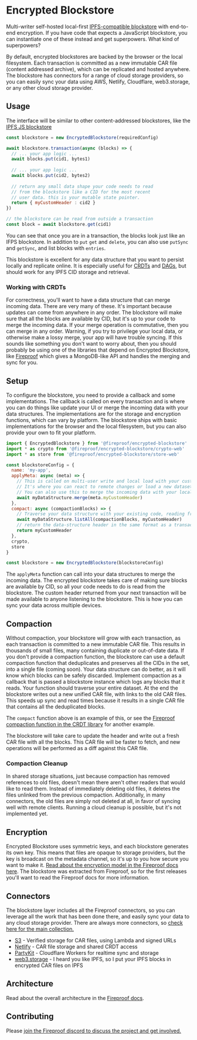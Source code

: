 # Encrypted Blockstore

Multi-writer self-hosted local-first [IPFS-compatible blockstore](https://ipfs.tech) with end-to-end encryption. If you have code that expects a JavaScript blockstore, you can instantiate one of these instead and get superpowers. What kind of superpowers? 

By default, encrypted blockstores are backed by the browser or the local filesystem. Each transaction is committed as a new immutable CAR file (content addressed archive), which can be replicated and hosted anywhere. The blockstore has connectors for a range of cloud storage providers, so you can easily sync your data using AWS, Netlify, Cloudflare, web3.storage, or any other cloud storage provider. 

## Usage

The interface will be similar to other content-addressed blockstores, like the [IPFS JS blockstore](https://github.com/ipfs/js-stores)

```js
const blockstore = new EncryptedBlockstore(requiredConfig)

await blockstore.transaction(async (blocks) => {
  // ... your app logic ...
  await blocks.put(cid1, bytes1)
  
  // ... your app logic ...
  await blocks.put(cid2, bytes2)
  
  // return any small data shape your code needs to read
  // from the blockstore like a CID for the most recent 
  // user data. this is your mutable state pointer.
  return { myCustomHeader : cid2 } 
})

// the blockstore can be read from outside a transaction
const block = await blockstore.get(cid1)
```

You can see that once you are in a transaction, the blocks look just like an IFPS blockstore. In addition to `put` `get` and `delete`, you can also use `putSync` and `getSync`, and list blocks with `entries`.

This blockstore is excellent for any data structure that you want to persist locally and replicate online. It is especially useful for [CRDTs](https://en.wikipedia.org/wiki/Conflict-free_replicated_data_type) and [DAGs](https://en.wikipedia.org/wiki/Directed_acyclic_graph), but should work for any IPFS CID storage and retrieval.

### Working with CRDTs

For correctness, you'll want to have a data structure that can merge incoming data. There are very many of these. It's important because updates can come from anywhere in any order. The blockstore will make sure that all the blocks are available by CID, but it's up to your code to merge the incoming data. If your merge operation is commutative, then you can merge in any order. Warning, if you try to privilege your local data, or otherwise make a lossy merge, your app will have trouble syncing. If this sounds like something you don't want to worry about, then you should probably be using one of the libraries that depend on Encrypted Blockstore, like [Fireproof](https://use-fireproof.com) which gives a MongoDB-like API and handles the merging and sync for you.

## Setup

To configure the blockstore, you need to provide a callback and some implementations. The callback is called on every transaction and is where you can do things like update your UI or merge the incoming data with your data structures. The implementations are for the storage and encryption functions, which can vary by platform. The blockstore ships with basic implementations for the browser and the local filesystem, but you can also provide your own to fit your platform.

```js
import { EncryptedBlockstore } from '@fireproof/encrypted-blockstore'
import * as crypto from '@fireproof/encrypted-blockstore/crypto-web'
import * as store from '@fireproof/encrypted-blockstore/store-web'

const blockstoreConfig = {
  name: 'my-app',
  applyMeta: async (meta) => {
    // This is called on multi-user write and local load with your custom header.
    // It's where you can react to remote changes or load a new dataset.
    // You can also use this to merge the incoming data with your local data.
    await myDataStructure.merge(meta.myCustomHeader)
  },
  compact: async (compactionBlocks) => {
    // Traverse your data structure with your existing code, reading from the compaction blockstore
    await myDataStructure.listAll(compactionBlocks, myCustomHeader)
    // return the data-structure header in the same format as a transaction call
    return myCustomHeader
  },
  crypto,
  store
}

const blockstore = new EncryptedBlockstore(blockstoreConfig)
```

The `applyMeta` function can call into your data structures to merge the incoming data. The encrypted blockstore takes care of making sure blocks are available by CID, so all your code needs to do is read from the blockstore. The custom header returned from your next transaction will be made available to anyone listening to the blockstore. This is how you can sync your data across multiple devices.

## Compaction

Without compaction, your blockstore will grow with each transaction, as each transaction is committed to a new immutable CAR file. This results in thousands of small files, many containing duplicate or out-of-date data. If you don't provide a compaction function, the blockstore can use a default compaction function that deduplicates and preserves all the CIDs in the set, into a single file (coming soon). Your data structure can do better, as it will know which blocks can be safely discarded. Implement compaction as a callback that is passed a blockstore instance which logs any blocks that it reads. Your function should traverse your entire dataset. At the end the blockstore writes out a new unified CAR file, with links to the old CAR files. This speeds up sync and read times because it results in a single CAR file that contains all the deduplicated blocks.

The `compact` function above is an example of this, or see the [Fireproof compaction function in the CRDT library](https://github.com/fireproof-storage/fireproof/blob/main/packages/fireproof/src/crdt.ts) for another example.

The blockstore will take care to update the header and write out a fresh CAR file with all the blocks. This CAR file will be faster to fetch, and new operations will be performed as a diff against this CAR file.

### Compaction Cleanup

In shared storage situations, just because compaction has removed references to old files, doesn't mean there aren't other readers that would like to read them. Instead of immediately deleting old files, it deletes the files unlinked from the previous compaction. Additionally, in many connectors, the old files are simply not deleted at all, in favor of syncing well with remote clients. Running a cloud cleanup is possible, but it's not implemented yet.

## Encryption

Encrypted Blockstore uses symmetric keys, and each blockstore generates its own key. This means that files are opaque to storage providers, but the key is broadcast on the metadata channel, so it's up to you how secure you want to make it. [Read about the encryption model in the Fireproof docs here](https://use-fireproof.com/docs/database-api/encryption). The blockstore was extracted from Fireproof, so for the first releases you'll want to read the Fireproof docs for more information.

## Connectors

The blockstore layer includes all the Fireproof connectors, so you can leverage all the work that has been done there, and easily sync your data to any cloud storage provider. There are always more connectors, so [check here for the main collection.](https://github.com/fireproof-storage/fireproof/tree/main/packages)

* [S3](https://github.com/fireproof-storage/valid-cid-s3-bucket) - Verified storage for CAR files, using Lambda and signed URLs
* [Netlify](https://www.npmjs.com/package/@fireproof/netlify) - CAR file storage and shared CRDT access
* [PartyKit](https://www.npmjs.com/package/@fireproof/partykit) - Cloudflare Workers for realtime sync and storage
* [web3.storage](https://www.npmjs.com/package/@fireproof/ipfs) - I heard you like IPFS, so I put your IPFS blocks in encrypted CAR files on IPFS

## Architecture

Read about the overall architecture in the [Fireproof docs](https://use-fireproof.com/docs/architecture).

## Contributing

Please [join the Fireproof discord to discuss the project and get involved.](https://discord.gg/cCryrNHePH)